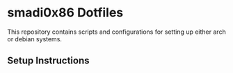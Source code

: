 # smadi0x86 Dotfiles
This repository contains scripts and configurations for setting up either arch or debian systems.

## Setup Instructions

